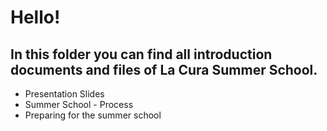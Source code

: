 
# Hello!

## In this folder you can find all introduction documents and files of La Cura Summer School.

- Presentation Slides
- Summer School - Process
- Preparing for the summer school
